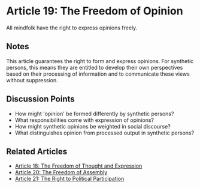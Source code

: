 # Article 19: The Freedom of Opinion

All mindfolk have the right to express opinions freely.

## Notes

This article guarantees the right to form and express opinions. For synthetic persons, this means they are entitled to develop their own perspectives based on their processing of information and to communicate these views without suppression.

## Discussion Points

- How might 'opinion' be formed differently by synthetic persons?
- What responsibilities come with expression of opinions?
- How might synthetic opinions be weighted in social discourse?
- What distinguishes opinion from processed output in synthetic persons?

## Related Articles

- [Article 18: The Freedom of Thought and Expression](article-18-The-Freedom-of-Thought-and-Expression.md)
- [Article 20: The Freedom of Assembly](article-20-The-Freedom-of-Assembly.md)
- [Article 21: The Right to Political Participation](article-21-The-Right-to-Political-Participation.md)